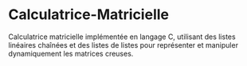 # Calculatrice-Matricielle
Calculatrice matricielle implémentée en langage C, utilisant des listes linéaires chaînées et des listes de listes pour représenter et manipuler dynamiquement les matrices creuses.
